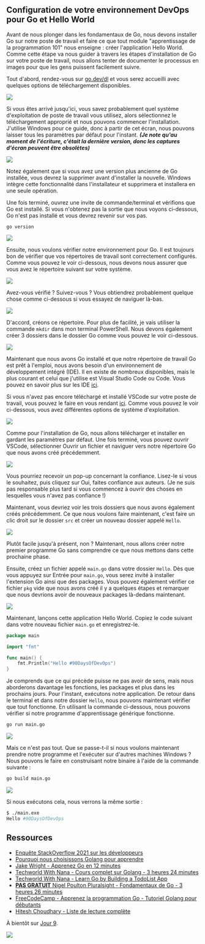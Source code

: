 ## Configuration de votre environnement DevOps pour Go et Hello World

Avant de nous plonger dans les fondamentaux de Go, nous devons installer Go sur notre poste de travail et faire ce que tout module "apprentissage de la programmation 101" nous enseigne : créer l'application Hello World. Comme cette étape va nous guider à travers les étapes d'installation de Go sur votre poste de travail, nous allons tenter de documenter le processus en images pour que les gens puissent facilement suivre.

Tout d'abord, rendez-vous sur [go.dev/dl](https://go.dev/dl/) et vous serez accueilli avec quelques options de téléchargement disponibles.

![](Images/Day8_Go1.png)

Si vous êtes arrivé jusqu'ici, vous savez probablement quel système d'exploitation de poste de travail vous utilisez, alors sélectionnez le téléchargement approprié et nous pouvons commencer l'installation. J'utilise Windows pour ce guide, donc à partir de cet écran, nous pouvons laisser tous les paramètres par défaut pour l'instant. **_(Je note qu'au moment de l'écriture, c'était la dernière version, donc les captures d'écran peuvent être obsolètes)_**

![](Images/Day8_Go2.png)

Notez également que si vous avez une version plus ancienne de Go installée, vous devrez la supprimer avant d'installer la nouvelle. Windows intègre cette fonctionnalité dans l'installateur et supprimera et installera en une seule opération.

Une fois terminé, ouvrez une invite de commande/terminal et vérifions que Go est installé. Si vous n'obtenez pas la sortie que nous voyons ci-dessous, Go n'est pas installé et vous devrez revenir sur vos pas.

`go version`

![](Images/Day8_Go3.png)

Ensuite, nous voulons vérifier notre environnement pour Go. Il est toujours bon de vérifier que vos répertoires de travail sont correctement configurés. Comme vous pouvez le voir ci-dessous, nous devons nous assurer que vous avez le répertoire suivant sur votre système.

![](Images/Day8_Go4.png)

Avez-vous vérifié ? Suivez-vous ? Vous obtiendrez probablement quelque chose comme ci-dessous si vous essayez de naviguer là-bas.

![](Images/Day8_Go5.png)

D'accord, créons ce répertoire. Pour plus de facilité, je vais utiliser la commande `mkdir` dans mon terminal PowerShell. Nous devons également créer 3 dossiers dans le dossier Go comme vous pouvez le voir ci-dessous.

![](Images/Day8_Go6.png)

Maintenant que nous avons Go installé et que notre répertoire de travail Go est prêt à l'emploi, nous avons besoin d'un environnement de développement intégré (IDE). Il en existe de nombreux disponibles, mais le plus courant et celui que j'utilise est Visual Studio Code ou Code. Vous pouvez en savoir plus sur les IDE [ici](https://www.youtube.com/watch?v=vUn5akOlFXQ).

Si vous n'avez pas encore téléchargé et installé VSCode sur votre poste de travail, vous pouvez le faire en vous rendant [ici](https://code.visualstudio.com/download). Comme vous pouvez le voir ci-dessous, vous avez différentes options de système d'exploitation.

![](Images/Day8_Go7.png)

Comme pour l'installation de Go, nous allons télécharger et installer en gardant les paramètres par défaut. Une fois terminé, vous pouvez ouvrir VSCode, sélectionner Ouvrir un fichier et naviguer vers notre répertoire Go que nous avons créé précédemment.

![](Images/Day8_Go8.png)

Vous pourriez recevoir un pop-up concernant la confiance. Lisez-le si vous le souhaitez, puis cliquez sur Oui, faites confiance aux auteurs. (Je ne suis pas responsable plus tard si vous commencez à ouvrir des choses en lesquelles vous n'avez pas confiance !)

Maintenant, vous devriez voir les trois dossiers que nous avons également créés précédemment. Ce que nous voulons faire maintenant, c'est faire un clic droit sur le dossier `src` et créer un nouveau dossier appelé `Hello`.

![](Images/Day8_Go9.png)

Plutôt facile jusqu'à présent, non ? Maintenant, nous allons créer notre premier programme Go sans comprendre ce que nous mettons dans cette prochaine phase.

Ensuite, créez un fichier appelé `main.go` dans votre dossier `Hello`. Dès que vous appuyez sur Entrée pour `main.go`, vous serez invité à installer l'extension Go ainsi que des packages. Vous pouvez également vérifier ce fichier `pkg` vide que nous avons créé il y a quelques étapes et remarquer que nous devrions avoir de nouveaux packages là-dedans maintenant.

![](Images/Day8_Go10.png)

Maintenant, lançons cette application Hello World. Copiez le code suivant dans votre nouveau fichier `main.go` et enregistrez-le.

```go
package main

import "fmt"

func main() {
    fmt.Println("Hello #90DaysOfDevOps")
}
```

Je comprends que ce qui précède puisse ne pas avoir de sens, mais nous aborderons davantage les fonctions, les packages et plus dans les prochains jours. Pour l'instant, exécutons notre application. De retour dans le terminal et dans notre dossier `Hello`, nous pouvons maintenant vérifier que tout fonctionne. En utilisant la commande ci-dessous, nous pouvons vérifier si notre programme d'apprentissage générique fonctionne.

```bash
go run main.go
```

![](Images/Day8_Go11.png)

Mais ce n'est pas tout. Que se passe-t-il si nous voulons maintenant prendre notre programme et l'exécuter sur d'autres machines Windows ? Nous pouvons le faire en construisant notre binaire à l'aide de la commande suivante :

```bash
go build main.go
```

![](Images/Day8_Go12.png)

Si nous exécutons cela, nous verrons la même sortie :

```bash
$ ./main.exe
Hello #90DaysOfDevOps
```

## Ressources

- [Enquête StackOverflow 2021 sur les développeurs](https://insights.stackoverflow.com/survey/2021)
- [Pourquoi nous choisissons Golang pour apprendre](https://www.youtube.com/watch?v=7pLqIIAqZD4&t=9s)
- [Jake Wright - Apprenez Go en 12 minutes](https://www.youtube.com/watch?v=C8LgvuEBraI&t=312s)
- [Techworld With Nana - Cours complet sur Golang - 3 heures 24 minutes](https://www.youtube.com/watch?v=yyUHQIec83I)
- [Techworld With Nana - Learn Go by Building a TodoList App](https://www.youtube.com/watch?v=XCZWyN9ZbEQ)
- [**PAS GRATUIT** Nigel Poulton Pluralsight - Fondamentaux de Go - 3 heures 26 minutes](https://www.pluralsight.com/courses/go-fundamentals)
- [FreeCodeCamp - Apprenez la programmation Go - Tutoriel Golang pour débutants](https://www.youtube.com/watch?v=YS4e4q9oBaU&t=1025s)
- [Hitesh Choudhary - Liste de lecture complète](https://www.youtube.com/playlist?list=PLRAV69dS1uWSR89FRQGZ6q9BR2b44Tr9N)

À bientôt sur [Jour 9](day09.md).

![](Images/Day8_Go13.png)